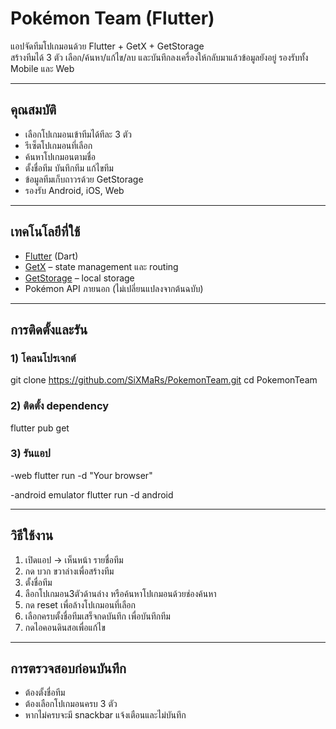 # Pokémon Team (Flutter)

แอปจัดทีมโปเกมอนด้วย Flutter + GetX + GetStorage  
สร้างทีมได้ 3 ตัว เลือก/ค้นหา/แก้ไข/ลบ และบันทึกลงเครื่องให้กลับมาแล้วข้อมูลยังอยู่ รองรับทั้ง Mobile และ Web

---

## คุณสมบัติ
- เลือกโปเกมอนเข้าทีมได้ทีละ 3 ตัว
- รีเซ็ตโปเกมอนที่เลือก
- ค้นหาโปเกมอนตามชื่อ  
- ตั้งชื่อทีม บันทึกทีม แก้ไขทีม
- ข้อมูลทีมเก็บถาวรด้วย GetStorage
- รองรับ Android, iOS, Web  

---

## เทคโนโลยีที่ใช้
- [Flutter](https://flutter.dev/) (Dart)  
- [GetX](https://pub.dev/packages/get) – state management และ routing  
- [GetStorage](https://pub.dev/packages/get_storage) – local storage  
- Pokémon API ภายนอก (ไม่เปลี่ยนแปลงจากต้นฉบับ)  

---

## การติดตั้งและรัน

### 1) โคลนโปรเจกต์
git clone https://github.com/SiXMaRs/PokemonTeam.git
cd PokemonTeam

### 2) ติดตั้ง dependency
flutter pub get

### 3) รันแอป
-web
flutter run -d "Your browser"

-android emulator
flutter run -d android

---

## วิธีใช้งาน
1. เปิดแอป → เห็นหน้า รายชื่อทีม
2. กด บวก ขวาล่างเพื่อสร้างทีม
3. ตั้งชื่อทีม
4. ลือกโปเกมอน3ตัวด้านล่าง หรือค้นหาโปเกมอนด้วยช่องค้นหา
5. กด reset เพื่อล้างโปเกมอนที่เลือก
6. เลือกครบตั้งชื่อทีมเสร็จกดบันทึก เพื่อบันทึกทีม
7. กดไอคอนดินสอเพื่อแก้ไข

---

## การตรวจสอบก่อนบันทึก
- ต้องตั้งชื่อทีม
- ต้องเลือกโปเกมอนครบ 3 ตัว
- หากไม่ครบจะมี snackbar แจ้งเตือนและไม่บันทึก

